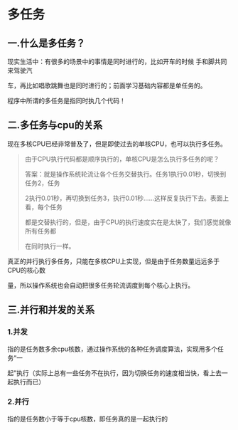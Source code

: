 # 多任务

## 一.什么是多任务？

现实生活中：有很多的场景中的事情是同时进行的，比如开车的时候 手和脚共同来驾驶汽

车，再比如唱歌跳舞也是同时进行的；前面学习基础内容都是单任务的。

程序中所谓的多任务是指同时执几个代码！

## 二.多任务与cpu的关系

现在多核CPU已经非常普及了，但是即使过去的单核CPU，也可以执行多任务。

> 由于CPU执行代码都是顺序执行的，单核CPU是怎么执行多任务的呢？
>
> 答案：就是操作系统轮流让各个任务交替执行。任务1执行0.01秒，切换到任务2，任务
>
> 2执行0.01秒，再切换到任务3，执行0.01秒……这样反复执行下去。表面上看，每个任务
>
> 都是交替执行的，但是，由于CPU的执行速度实在是太快了，我们感觉就像所有任务都
>
> 在同时执行一样。

真正的并行执行多任务，只能在多核CPU上实现，但是由于任务数量远远多于CPU的核心数

量，所以操作系统也会自动把很多任务轮流调度到每个核心上执行。

## 三.并行和并发的关系

### 1.并发

指的是任务数多余cpu核数，通过操作系统的各种任务调度算法，实现用多个任务“一

起”执行（实际上总有一些任务不在执行，因为切换任务的速度相当快，看上去一起执行而已）

### 2.并行

指的是任务数小于等于cpu核数，即任务真的是一起执行的

 

